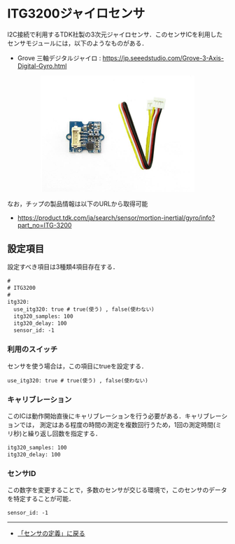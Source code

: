 # ITG3200ジャイロセンサ

I2C接続で利用するTDK社製の3次元ジャイロセンサ．このセンサICを利用したセンサモジュールには，以下のようなものがある．


- Grove 三軸デジタルジャイロ : https://jp.seeedstudio.com/Grove-3-Axis-Digital-Gyro.html
<div style="text-align: center;">
<img src="../../images/ITG3200モジュール.jpg" width="70%">
</div>



なお，チップの製品情報は以下のURLから取得可能
- https://product.tdk.com/ja/search/sensor/mortion-inertial/gyro/info?part_no=ITG-3200



## 設定項目
設定すべき項目は3種類4項目存在する．

```
#
# ITG3200
#
itg320:
  use_itg320: true # true(使う) , false(使わない)
  itg320_samples: 100
  itg320_delay: 100
  sensor_id: -1
```

### 利用のスイッチ
センサを使う場合は，この項目にtrueを設定する．
```
use_itg320: true # true(使う) , false(使わない)
```

### キャリブレーション
このICは動作開始直後にキャリブレーションを行う必要がある．キャリブレーションでは，
測定はある程度の時間の測定を複数回行うため，1回の測定時間(ミリ秒)と繰り返し回数を指定する．
```
itg320_samples: 100
itg320_delay: 100
```

### センサID
この数字を変更することで，多数のセンサが交じる環境で，このセンサのデータを特定することが可能．
```
sensor_id: -1
```

***

- [「センサの定義」に戻る](../SensorDefinition.md)
